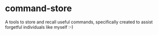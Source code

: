 # command-store
A tools to store and recall useful commands, specifically created to assist forgetful individuals like myself :-)
